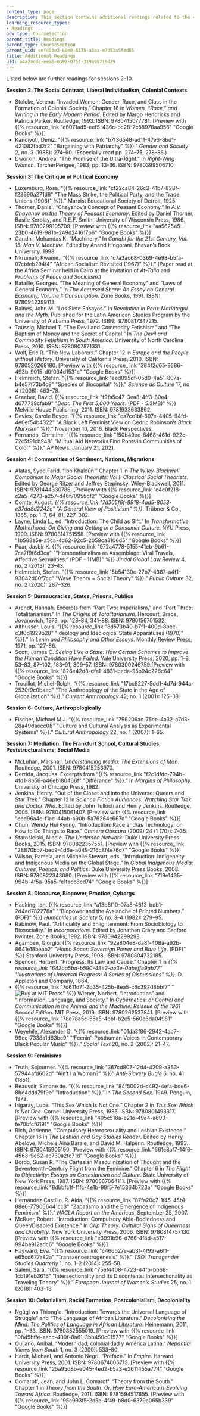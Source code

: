 ```yaml
---
content_type: page
description: This section contains additional readings related to the course topics.
learning_resource_types:
- Readings
ocw_type: CourseSection
parent_title: Readings
parent_type: CourseSection
parent_uid: eef491e3-80e8-6175-a3aa-e7051a5fed65
title: Additional Readings
uid: a4a2acdc-eea6-0392-075f-319a90719d29
---
```


Listed below are further readings for sessions 2–10.

**Session 2: The Social Contract, Liberal Individualism, Colonial Contexts**

*   Stolcke, Verena. “Invaded Women: Gender, Race, and Class in the Formation of Colonial Society.” Chapter 16 in _Women, “Race,” and Writing in the Early Modern Period_. Edited by Margo Hendricks and Patricia Parker. Routledge, 1993. ISBN: 9780415077781. \[Preview with {{% resource_link "e6071ad5-eef5-436c-bc28-2c58978aa956" "Google Books" %}}\]
*   Kandiyoti, Deniz. “{{% resource_link "b7f36548-ad11-47e6-8bd1-421082fbd2f2" "Bargaining with Patriarchy" %}}.” _Gender and Society_ 2, no. 3 (1988): 274–90. (Especially read pp. 274–75, 278–86.)
*   Dworkin, Andrea. “The Promise of the Ultra-Right.” In _Right-Wing Women_. TarcherPerigee, 1983, pp. 13-36. ISBN: ‎9780399506710.

**Session 3: The Critique of Political Economy**

*   Luxemburg, Rosa. “{{% resource_link "cf22ca84-26c3-41b7-828f-f23690a271d8" "The Mass Strike, the Political Party, and the Trade Unions (1906)" %}}.” Marxist Educational Society of Detroit, 1925.
*   Thorner, Daniel. “Chayanov’s Concept of Peasant Economy.” In _A.V. Chayanov on the Theory of Peasant Economy_. Edited by Daniel Thorner, Basile Kerblay, and R.E.F. Smith. University of Wisconsin Press, 1986. ISBN: 9780299105709. \[Preview with {{% resource_link "aa562545-23b0-4619-981b-249d241617b6" "Google Books" %}}\]
*   Gandhi, Mohandas K. “Machinery.” In _Gandhi for the 21st Century, Vol. 15: Man V. Machine_. Edited by Anand Hingorani. Bhavan’s Book University, 1998.
*   Nkrumah, Kwame.  “{{% resource_link "c7a3ac68-0369-4e98-b5fa-07cbfeb294f4" "African Socialism Revisited (1967)" %}}.” (Paper read at the Africa Seminar held in Cairo at the invitation of _At-Talia_ and _Problems of Peace and Socialism_.)
*   Bataille, Georges. “The Meaning of General Economy” and “Laws of General Economy.” In _The Accursed Share: An Essay on General Economy, Volume I: Consumption_. Zone Books, 1991. ISBN: ‎9780942299113. 
*   Baines, John M. “Los Siete Ensayos.” In _Revolution in Peru: Mariátegui and the Myth_. Published for the Latin American Studies Program by the University of Alabama Press, 1972. ISBN: ‎ 9780817347215.
*   Taussig, Michael T. “The Devil and Commodity Fetishism” and “The Baptism of Money and the Secret of Capital.” In _The Devil and Commodity Fetishism in South America_. University of North Carolina Press, 2010. ISBN: ‎9780807871331.
*   Wolf, Eric R. “The New Laborers.” Chapter 12 in _Europe and the People without History_. University of California Press, 2010. ISBN: ‎9780520268180. \[Preview with {{% resource_link "384f2d65-9586-493b-9015-d0f034d1531c" "Google Books" %}}\]
*   Helmreich, Stefan. “{{% resource_link "eed095df-05d0-4a51-807a-b4e57f73b4c8" "Species of Biocapital" %}}.” _Science as Culture_ 17, no. 4 (2008): 463–78.
*   Graeber, David. {{% resource_link "f9fa5c47-3ea8-4ff3-80e4-d677738cfab9" "_Debt: The First 5,000 Years_. (PDF - 5.3MB)" %}} Melville House Publishing, 2011. ISBN: 9781933633862.
*   Davies, Carole Boyce. “{{% resource_link "ea7ce1bf-607e-4405-94fd-4e0ef54b4322" "A Black Left Feminist View on Cedric Robinson’s _Black Marxism_" %}}.” November 10, 2016. Black Perspectives.
*   Fernando, Christine. “{{% resource_link "f50b49ee-8468-461d-922c-72c5f91cb948" "Mutual Aid Networks Find Roots in Communities of Color" %}}.” AP News. January 21, 2021.

**Session 4: Communities of Sentiment, Nations, Migrations**

*   Alatas, Syed Farid. “Ibn Khaldūn.” Chapter 1 in _The Wiley-Blackwell Companion to Major Social Theorists: Vol I: Classical Social Theorists_. Edited by George Ritzer and Jeffrey Stepinsky. Wiley-Blackwell, 2011. ISBN: 9781444330786. \[Preview with {{% resource_link "c4c0f218-c2a5-4273-a257-d46f70955df2" "Google Books" %}}\]
*   Comte, August. _{{% resource_link "7d305f6f-8918-4ad5-8053-e37da8d2242c" "A General View of Positivism" %}}_. Trübner & Co., 1865, pp. 1–7, 64–81, 227–302. 
*   Layne, Linda L., ed. “Introduction: The Child as Gift.” In _Transformative Motherhood: On Giving and Getting in a Consumer Culture_. NYU Press, 1999. ISBN: ‎9780814751558. \[Preview with {{% resource_link "1b588e5e-a5ca-4d62-92c5-2059ca3106d5" "Google Books" %}}\]
*   Puar, Jasbir K. {{% resource_link "972a4778-5155-41eb-9b61-7ca7f9f6d3ca" "“Homonationalism as Assemblage: Viral Travels, Affective Sexualities.” (PDF - 11MB)" %}} _Jindal Global Law Review_ 4, no. 2 (2013): 23–43.
*   Helmreich, Stefan. “{{% resource_link "5b54130e-27b7-4387-a4f1-93042d00f7cc" "Wave Theory ~ Social Theory" %}}.” _Public Culture_ 32, no. 2 (2020): 287–326.

**Session 5: Bureaucracies, States, Prisons, Publics**

*   Arendt, Hannah. Excerpts from “Part Two: Imperialism,” and “Part Three: Totalitarianism.” In _The Origins of Totalitarianism_. Harcourt, Brace, Jovanovich, 1973, pp. 123–84, 341–88. ISBN: ‎9780156701532.
*   Althusser. Louis. “{{% resource_link "8d573b40-b7f1-400d-8bec-c3f0d1929b28" "Ideology and Ideological State Apparatuses (1970)" %}}.” In _Lenin and Philosophy and Other Essays_. Monthly Review Press, 1971, pp. 127–86.
*   Scott, James C. _Seeing Like a State: How Certain Schemes to Improve the Human Condition Have Failed_. Yale University Press, 2020, pp. 1–8, 53–83, 87–102, 183–91, 309–57. ISBN: 9780300246759.\[Preview with {{% resource_link "826e42d8-dfa1-4831-beda-95b94c226c64" "Google Books" %}}\]
*   Trouillot, Michel-Rolph. “{{% resource_link "17bc8227-5dd1-4d7d-944a-2530f9c0baed" "The Anthropology of the State in the Age of Globalization" %}}.” _Current Anthropology_ 42, no. 1 (2001): 125–38.

**Session 6: Culture, Anthropologically**

*   Fischer, Michael M.J. “{{% resource_link "796206ac-75ce-4a32-a7d3-28a49daecc08" "Culture and Cultural Analysis as Experimental Systems" %}}.” _Cultural Anthropology_ 22, no. 1 (2007): 1–65.

**Session 7: Mediation: The Frankfurt School, Cultural Studies, Poststructuralisms, Social Media**

*   McLuhan, Marshall. _Understanding Media: The Extensions of Man_. ‎ Routledge, 2001. ISBN: ‎9780415253970.
*   Derrida, Jacques. Excerpts from “{{% resource_link "f2c1dfdc-794b-4fd1-8b56-a46eb180466f" "Différance" %}}.” In _Margins of Philosophy_. University of Chicago Press, 1982.
*   Jenkins, Henry. “Out of the Closet and into the Universe: Queers and Star Trek.” Chapter 12 in _Science Fiction Audiences: Watching Star Trek and Doctor Who_. Edited by John Tulloch and Henry Jenkins. Routledge, 2005. ISBN: 9780415061407. \[Preview with {{% resource_link "eed96a4c-f1ac-44ab-a90b-5a76264c667d" "Google Books" %}}\]
*   Chun, Wendy Hui Kyong. “Introduction: Race and/as Technology; or, How to Do Things to Race.” _Camera Obscura_ (2009) 24 (1 (70)): 7–35.
*   Starosielski, Nicole. _The Undersea Network_. Duke University Press Books, 2015. ISBN: ‎9780822357551. \[Preview with {{% resource_link "28870bb7-bec9-4d6e-a049-216c8f4e76c7" "Google Books" %}}\]
*   Wilson, Pamela, and Michelle Stewart, eds. “Introduction: Indigeneity and Indigenous Media on the Global Stage.” In _Global Indigenous Media: Cultures, Poetics, and Politics_. Duke University Press Books, 2008. ISBN: ‎9780822343080. \[Preview with {{% resource_link "719e1435-994b-4f5a-95a5-fe1facc8ed74" "Google Books" %}}\]

**Session 8: Discourse, Biopower, Practice, Cyborgs**

*   Hacking, Ian. {{% resource_link "a13b8f10-07a8-4613-bdb1-2d4ad782278a" "“Biopower and the Avalanche of Printed Numbers.” (PDF)" %}} _Humanities in Society_ 5, no. 3–4 (1982): 279–95.
*   Rabinow, Paul. “Artificiality and Enlightenment: From Sociobiology to Biosociality.” In _Incorporations_. Edited by Jonathan Crary and Sanford Kwinter. Zone Books, 1992. ISBN: ‎9780942299298. 
*   Agamben, Giorgio. {{% resource_link "92a804e8-da8f-408a-a92b-8641e18beab2" "_Homo Sacer: Sovereign Power and Bare Life_. (PDF)" %}} Stanford University Press, 1998. ISBN: ‎9780804732185.
*   Spencer, Herbert. “Progress: Its Law and Cause.” Chapter 1 in _{{% resource_link "642aa5bd-b590-43e2-ae3e-0abeffe9ab77" "Illustrations of Universal Progress: A Series of Discussions" %}}_. D. Appleton and Company, 1864.
*   {{% resource_link "7d611d7f-2b35-425b-8ea5-c6c392d8bbf7" "![Buy at MIT Press](/images/mp_logo.gif)" %}} Wiener, Norbert. “Introduction” and “Information, Language, and Society.” In _Cybernetics: or Control and Communication in the Animal and the Machine: Reissue of the 1961 Second Edition_. MIT Press, 2019. ISBN: ‎9780262537841. \[Preview with {{% resource_link "78e78a5c-55a5-4bbf-b2e5-560e6da04981" "Google Books" %}}\]
*   Weyehile, Alexander G. “{{% resource_link "01da3f86-2942-4ab7-99ee-7338a1d63bc9" "‘Feenin’: Posthuman Voices in Contemporary Black Popular Music" %}}.” _Social Text_ 20, no. 2 (2002): 21–47.

**Session 9: Feminisms**

*   Truth, Sojourner. “{{% resource_link "367cd807-12d4-4209-a363-57944afd602d" "Ain’t I a Woman?" %}}” _Anti-Slavery Bugle_ 6, no. 41 (1851).
*   Beauvoir, Simone de. “{{% resource_link "84f5002d-d492-4efa-bde6-8be4ddd79f9e" "Introduction" %}}.” In _The Second Sex_. 1949. Penguin, 1972.
*   Irigaray, Luce. “This Sex Which Is Not One.” Chapter 2 in _This Sex Which Is Not One_. Cornell University Press, 1985. ISBN: ‎9780801493317. \[Preview with {{% resource_link "405c518a-e21e-49a4-a893-fe70bfcf6191" "Google Books" %}}\]
*   Rich, Adrienne. “Compulsory Heterosexuality and Lesbian Existence.” Chapter 16 in _The Lesbian and Gay Studies Reader_. Edited by Henry Abelove, Michele Aina Barale, and David M. Halperin. Routledge, 1993. ISBN: ‎9780415905190. \[Preview with {{% resource_link "661e8af7-14f6-4563-9e62-ae730a2fc71d" "Google Books" %}}\]
*   Bordo, Susan R. “The Cartesian Masculinization of Thought and the Seventeenth-Century Flight from the Feminine.” Chapter 6 in _The Flight to Objectivity: Essays on Cartesianism and Culture_. State University of New York Press, 1987. ISBN: ‎9780887064111. \[Preview with {{% resource_link "8dbbfc1f-f1fc-4e1b-99f5-7e15364b723a" "Google Books" %}}\]
*   Hernández Castillo, R. Aída. “{{% resource_link "87fa20c7-1f45-45b1-88e6-779056441cc3" "Zapatismo and the Emergence of Indigenous Feminism" %}}.” _NACLA Report on the Americas_, September 25, 2007.
*   McRuer, Robert. “Introduction: Compulsory Able-Bodiedness and Queer/Disabled Existence.” In _Crip Theory: Cultural Signs of Queerness and Disability_. New York University Press, 2006. ISBN: ‎9780814757130. \[Preview with {{% resource_link "e3991b96-d766-4f4d-a517-994ba912adc6" "Google Books" %}}\]
*   Hayward, Eva. “{{% resource_link "c466b27e-ab3f-4f99-a6f1-e65cd677a82a" "Transxenoestrogenesis" %}}.” _TSQ: Transgender Studies Quarterly_ 1, no. 1–2 (2014): 255–58.
*   Salem, Sara. “{{% resource_link "75ef4408-4723-44fb-bb68-1cb191eb3616" "Intersectionality and Its Discontents: Intersectionality as Traveling Theory" %}}.” _European Journal of Women’s Studies_ 25, no. 1 (2018): 403–18.

**Session 10: Colonialism, Racial Formation, Postcolonialism, Decoloniality**

*   Ngũgĩ wa Thiong'o. “Introduction: Towards the Universal Language of Struggle” and “The Language of African Literature.” _Decolonising the Mind: The Politics of Language in African Literature_. Heinemann, 2011, pp. 1–33. ISBN: ‎9780852555019. \[Preview with {{% resource_link "0845bffe-aecc-400f-8a61-3bb450c01577" "Google Books" %}}\] 
*   Quijano, Anibal. “Modernidad, colonialidad y América Latina.” _Nepantla: Views from South_ 1, no. 3 (2000): 533–80.
*   Hardt, Michael, and Antonio Negri. “Preface.” In _Empire_. Harvard University Press, 2001. ISBN: ‎9780674006713. \[Preview with {{% resource_link "25a95d8b-e045-4ed2-b5a3-e2611455a774" "Google Books" %}}\] 
*   Comaroff, Jean, and John L. Comaroff. “Theory from the South.” Chapter 1 in _Theory from the South: Or, How Euro-America is Evolving Toward Africa_. Routledge, 2011. ISBN: ‎9781594517655. \[Preview with {{% resource_link "95c993f5-2d5e-4f49-b8d0-6379c065b339" "Google Books" %}}\]
